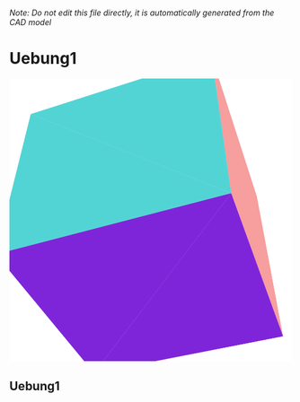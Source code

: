 ###### Note: Do not edit this file directly, it is automatically generated from the CAD model

# Uebung1

![](/project.svg)

## Uebung1


